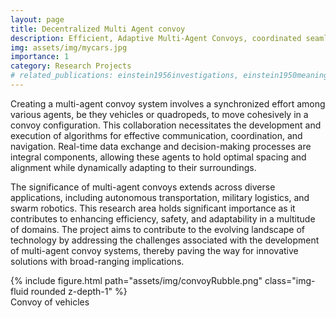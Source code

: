 ```yaml
---
layout: page
title: Decentralized Multi Agent convoy
description: Efficient, Adaptive Multi-Agent Convoys, coordinated seamless and flexible transportation in complex environments.
img: assets/img/mycars.jpg
importance: 1
category: Research Projects
# related_publications: einstein1956investigations, einstein1950meaning
---
```


<!-- Every project has a beautiful feature showcase page.
It's easy to include images in a flexible 3-column grid format.
Make your photos 1/3, 2/3, or full width. -->


<!-- Developing a multi-agent convoy system which involves a coordinated system where multiple agents, such as vehicles or robots, work together to move in a convoy formation. This collaborative effort requires the design and implementation of sophisticated algorithms for communication, coordination, and navigation. Through real-time data exchange and decision-making processes, these agents ensure they maintain proper spacing and alignment while adapting to dynamic environments. Multi-agent convoys have applications in autonomous transportation, military logistics, and swarm robotics, making their development a critical area of research for enhancing efficiency, safety, and adaptability in various domains. -->

Creating a multi-agent convoy system involves a synchronized effort among various agents, be they vehicles or quadropeds, to move cohesively in a convoy configuration. This collaboration necessitates the development and execution of algorithms for effective communication, coordination, and navigation. Real-time data exchange and decision-making processes are integral components, allowing these agents to hold optimal spacing and alignment while dynamically adapting to their surroundings.

The significance of multi-agent convoys extends across diverse applications, including autonomous transportation, military logistics, and swarm robotics. This research area holds significant importance as it contributes to enhancing efficiency, safety, and adaptability in a multitude of domains. The project aims to contribute to the evolving landscape of technology by addressing the challenges associated with the development of multi-agent convoy systems, thereby paving the way for innovative solutions with broad-ranging implications.

<div class="row justify-content-sm-center">
    <div class="col-sm mt-3 mt-md-0">
        {% include figure.html path="assets/img/convoyRubble.png"   class="img-fluid rounded z-depth-1" %}
    </div>
</div> 
<div class="caption">
    Convoy of vehicles
</div>